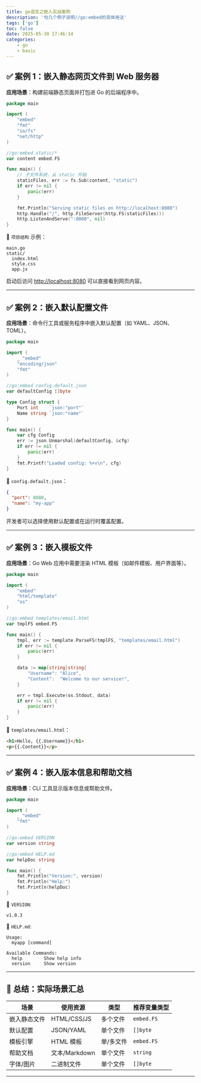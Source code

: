 ```yaml
---
title: go语言之嵌入实战案例
description: '句几个例子说明//go:embed的具体用法'
tags: ['go']
toc: false
date: 2025-05-30 17:46:14
categories:
    - go
    - basic
---
```



## ✅ 案例 1：嵌入静态网页文件到 Web 服务器

**应用场景**：构建前端静态页面并打包进 Go 的后端程序中。

```go
package main

import (
	"embed"
	"fmt"
	"io/fs"
	"net/http"
)

//go:embed static/*
var content embed.FS

func main() {
	// 子文件系统，从 static 开始
	staticFiles, err := fs.Sub(content, "static")
	if err != nil {
		panic(err)
	}

	fmt.Println("Serving static files on http://localhost:8080")
	http.Handle("/", http.FileServer(http.FS(staticFiles)))
	http.ListenAndServe(":8080", nil)
}
```

📂 `项目结构` 示例：

```
main.go
static/
  index.html
  style.css
  app.js
```

启动后访问 [http://localhost:8080](http://localhost:8080) 可以直接看到网页内容。

---

## ✅ 案例 2：嵌入默认配置文件

**应用场景**：命令行工具或服务程序中嵌入默认配置（如 YAML、JSON、TOML）。

```go
package main

import (
	_ "embed"
	"encoding/json"
	"fmt"
)

//go:embed config.default.json
var defaultConfig []byte

type Config struct {
	Port int    `json:"port"`
	Name string `json:"name"`
}

func main() {
	var cfg Config
	err := json.Unmarshal(defaultConfig, &cfg)
	if err != nil {
		panic(err)
	}
	fmt.Printf("Loaded config: %+v\n", cfg)
}
```

📄 `config.default.json`：

```json
{
  "port": 8080,
  "name": "my-app"
}
```

开发者可以选择使用默认配置或在运行时覆盖配置。

---

## ✅ 案例 3：嵌入模板文件

**应用场景**：Go Web 应用中需要渲染 HTML 模板（如邮件模板、用户界面等）。

```go
package main

import (
	"embed"
	"html/template"
	"os"
)

//go:embed templates/email.html
var tmplFS embed.FS

func main() {
	tmpl, err := template.ParseFS(tmplFS, "templates/email.html")
	if err != nil {
		panic(err)
	}

	data := map[string]string{
		"Username": "Alice",
		"Content":  "Welcome to our service!",
	}

	err = tmpl.Execute(os.Stdout, data)
	if err != nil {
		panic(err)
	}
}
```

📄 `templates/email.html`：

```html
<h1>Hello, {{.Username}}</h1>
<p>{{.Content}}</p>
```

---

## ✅ 案例 4：嵌入版本信息和帮助文档

**应用场景**：CLI 工具显示版本信息或帮助文件。

```go
package main

import (
	_ "embed"
	"fmt"
)

//go:embed VERSION
var version string

//go:embed HELP.md
var helpDoc string

func main() {
	fmt.Println("Version:", version)
	fmt.Println("Help:")
	fmt.Println(helpDoc)
}
```

📄 `VERSION`:

```
v1.0.3
```

📄 `HELP.md`:

```
Usage:
  myapp [command]

Available Commands:
  help        Show help info
  version     Show version
```

---

## 🧠 总结：实际场景汇总

| 场景     | 使用资源        | 类型    | 推荐变量类型     |
| ------ | ----------- | ----- | ---------- |
| 嵌入静态文件 | HTML/CSS/JS | 多个文件  | `embed.FS` |
| 默认配置   | JSON/YAML   | 单个文件  | `[]byte`   |
| 模板引擎   | HTML 模板     | 单/多文件 | `embed.FS` |
| 帮助文档   | 文本/Markdown | 单个文件  | `string`   |
| 字体/图片  | 二进制文件       | 单个文件  | `[]byte`   |

---

